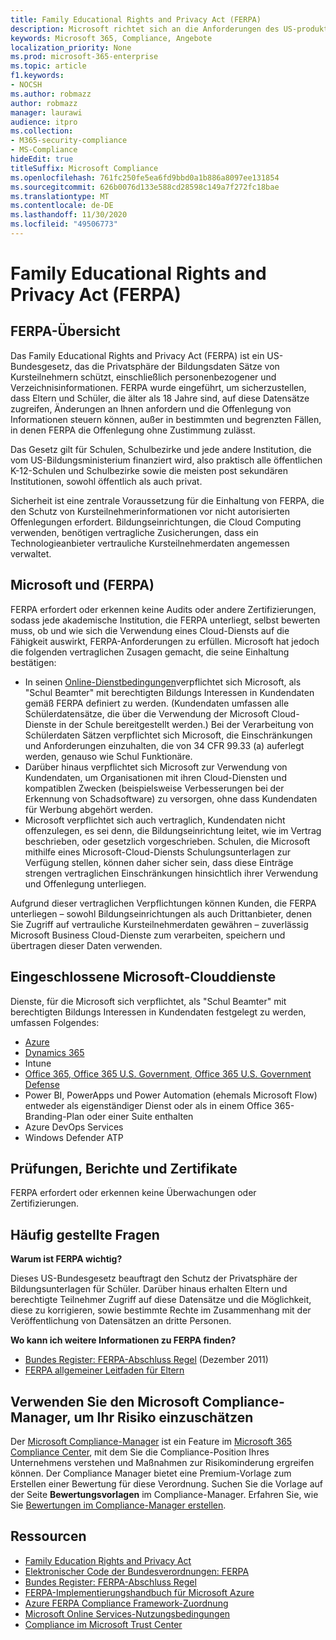 ```yaml
---
title: Family Educational Rights and Privacy Act (FERPA)
description: Microsoft richtet sich an die Anforderungen des US-produkterziehungs Gesetzes für Familie und Datenschutz.
keywords: Microsoft 365, Compliance, Angebote
localization_priority: None
ms.prod: microsoft-365-enterprise
ms.topic: article
f1.keywords:
- NOCSH
ms.author: robmazz
author: robmazz
manager: laurawi
audience: itpro
ms.collection:
- M365-security-compliance
- MS-Compliance
hideEdit: true
titleSuffix: Microsoft Compliance
ms.openlocfilehash: 761fc250fe5ea6fd9bbd0a1b886a8097ee131854
ms.sourcegitcommit: 626b0076d133e588cd28598c149a7f272fc18bae
ms.translationtype: MT
ms.contentlocale: de-DE
ms.lasthandoff: 11/30/2020
ms.locfileid: "49506773"
---
```

# <a name="family-educational-rights-and-privacy-act-ferpa"></a>Family Educational Rights and Privacy Act (FERPA)

## <a name="ferpa-overview"></a>FERPA-Übersicht

Das Family Educational Rights and Privacy Act (FERPA) ist ein US-Bundesgesetz, das die Privatsphäre der Bildungsdaten Sätze von Kursteilnehmern schützt, einschließlich personenbezogener und Verzeichnisinformationen. FERPA wurde eingeführt, um sicherzustellen, dass Eltern und Schüler, die älter als 18 Jahre sind, auf diese Datensätze zugreifen, Änderungen an Ihnen anfordern und die Offenlegung von Informationen steuern können, außer in bestimmten und begrenzten Fällen, in denen FERPA die Offenlegung ohne Zustimmung zulässt.

Das Gesetz gilt für Schulen, Schulbezirke und jede andere Institution, die vom US-Bildungsministerium finanziert wird, also praktisch alle öffentlichen K-12-Schulen und Schulbezirke sowie die meisten post sekundären Institutionen, sowohl öffentlich als auch privat.

Sicherheit ist eine zentrale Voraussetzung für die Einhaltung von FERPA, die den Schutz von Kursteilnehmerinformationen vor nicht autorisierten Offenlegungen erfordert. Bildungseinrichtungen, die Cloud Computing verwenden, benötigen vertragliche Zusicherungen, dass ein Technologieanbieter vertrauliche Kursteilnehmerdaten angemessen verwaltet.

## <a name="microsoft-and-ferpa"></a>Microsoft und (FERPA)

FERPA erfordert oder erkennen keine Audits oder andere Zertifizierungen, sodass jede akademische Institution, die FERPA unterliegt, selbst bewerten muss, ob und wie sich die Verwendung eines Cloud-Diensts auf die Fähigkeit auswirkt, FERPA-Anforderungen zu erfüllen. Microsoft hat jedoch die folgenden vertraglichen Zusagen gemacht, die seine Einhaltung bestätigen:

- In seinen [Online-Dienstbedingungen](https://aka.ms/Online-Services-Terms)verpflichtet sich Microsoft, als "Schul Beamter" mit berechtigten Bildungs Interessen in Kundendaten gemäß FERPA definiert zu werden. (Kundendaten umfassen alle Schülerdatensätze, die über die Verwendung der Microsoft Cloud-Dienste in der Schule bereitgestellt werden.) Bei der Verarbeitung von Schülerdaten Sätzen verpflichtet sich Microsoft, die Einschränkungen und Anforderungen einzuhalten, die von 34 CFR 99.33 (a) auferlegt werden, genauso wie Schul Funktionäre.
- Darüber hinaus verpflichtet sich Microsoft zur Verwendung von Kundendaten, um Organisationen mit ihren Cloud-Diensten und kompatiblen Zwecken (beispielsweise Verbesserungen bei der Erkennung von Schadsoftware) zu versorgen, ohne dass Kundendaten für Werbung abgehört werden.
- Microsoft verpflichtet sich auch vertraglich, Kundendaten nicht offenzulegen, es sei denn, die Bildungseinrichtung leitet, wie im Vertrag beschrieben, oder gesetzlich vorgeschrieben. Schulen, die Microsoft mithilfe eines Microsoft-Cloud-Diensts Schulungsunterlagen zur Verfügung stellen, können daher sicher sein, dass diese Einträge strengen vertraglichen Einschränkungen hinsichtlich ihrer Verwendung und Offenlegung unterliegen.

Aufgrund dieser vertraglichen Verpflichtungen können Kunden, die FERPA unterliegen – sowohl Bildungseinrichtungen als auch Drittanbieter, denen Sie Zugriff auf vertrauliche Kursteilnehmerdaten gewähren – zuverlässig Microsoft Business Cloud-Dienste zum verarbeiten, speichern und übertragen dieser Daten verwenden.

## <a name="microsoft-in-scope-cloud-services"></a>Eingeschlossene Microsoft-Clouddienste

Dienste, für die Microsoft sich verpflichtet, als "Schul Beamter" mit berechtigten Bildungs Interessen in Kundendaten festgelegt zu werden, umfassen Folgendes:

- [Azure](https://aka.ms/AzureCompliance)
- [Dynamics 365](https://aka.ms/d365-compliance-list)
- Intune
- [Office 365, Office 365 U.S. Government, Office 365 U.S. Government Defense](https://go.microsoft.com/fwlink/p/?LinkID=2077751)
- Power BI, PowerApps und Power Automation (ehemals Microsoft Flow) entweder als eigenständiger Dienst oder als in einem Office 365-Branding-Plan oder einer Suite enthalten
- Azure DevOps Services
- Windows Defender ATP

## <a name="audits-reports-and-certificates"></a>Prüfungen, Berichte und Zertifikate

FERPA erfordert oder erkennen keine Überwachungen oder Zertifizierungen.

## <a name="frequently-asked-questions"></a>Häufig gestellte Fragen

**Warum ist FERPA wichtig?**

Dieses US-Bundesgesetz beauftragt den Schutz der Privatsphäre der Bildungsunterlagen für Schüler. Darüber hinaus erhalten Eltern und berechtigte Teilnehmer Zugriff auf diese Datensätze und die Möglichkeit, diese zu korrigieren, sowie bestimmte Rechte im Zusammenhang mit der Veröffentlichung von Datensätzen an dritte Personen.

**Wo kann ich weitere Informationen zu FERPA finden?**

- [Bundes Register: FERPA-Abschluss Regel](https://aka.ms/ferpa-reg) (Dezember 2011)
- [FERPA allgemeiner Leitfaden für Eltern](https://www2.ed.gov/policy/gen/guid/fpco/ferpa/parents.html)

## <a name="use-microsoft-compliance-manager-to-assess-your-risk"></a>Verwenden Sie den Microsoft Compliance-Manager, um Ihr Risiko einzuschätzen

Der [Microsoft Compliance-Manager](https://docs.microsoft.com/microsoft-365/compliance/compliance-manager) ist ein Feature im [Microsoft 365 Compliance Center](https://docs.microsoft.com/microsoft-365/compliance/microsoft-365-compliance-center), mit dem Sie die Compliance-Position Ihres Unternehmens verstehen und Maßnahmen zur Risikominderung ergreifen können. Der Compliance Manager bietet eine Premium-Vorlage zum Erstellen einer Bewertung für diese Verordnung. Suchen Sie die Vorlage auf der Seite **Bewertungsvorlagen** im Compliance-Manager. Erfahren Sie, wie Sie [Bewertungen im Compliance-Manager erstellen](https://docs.microsoft.com/microsoft-365/compliance/compliance-manager-assessments).

## <a name="resources"></a>Ressourcen

- [Family Education Rights and Privacy Act](https://www.ed.gov/policy/gen/guid/fpco/ferpa/index.html)
- [Elektronischer Code der Bundesverordnungen: FERPA](https://aka.ms/FERPA-GPO)
- [Bundes Register: FERPA-Abschluss Regel](https://aka.ms/ferpa-reg)
- [FERPA-Implementierungshandbuch für Microsoft Azure](https://aka.ms/azureferpa)
- [Azure FERPA Compliance Framework-Zuordnung](https://aka.ms/AzureFERPAMapping)
- [Microsoft Online Services-Nutzungsbedingungen](https://aka.ms/Online-Services-Terms)
- [Compliance im Microsoft Trust Center](https://www.microsoft.com/trust-center/compliance/compliance-overview)
